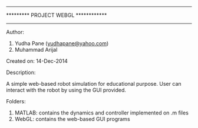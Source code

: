 ************************************
********* PROJECT WEBGL ************
************************************

Author: 
1. Yudha Pane (yudhapane@yahoo.com)
2. Muhammad Arijal

Created on: 14-Dec-2014

Description:

A simple web-based robot simulation for educational purpose.
User can interact with the robot by using the GUI provided.

Folders:
1. MATLAB: contains the dynamics and controller implemented on .m files
2. WebGL: contains the web-based GUI programs 

